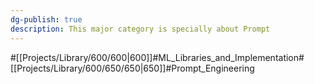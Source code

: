 ```yaml
---
dg-publish: true
description: This major category is specially about Prompt
---
```

#[[Projects/Library/600/600\|600]]#ML_Libraries_and_Implementation#[[Projects/Library/600/650/650\|650]]#Prompt_Engineering